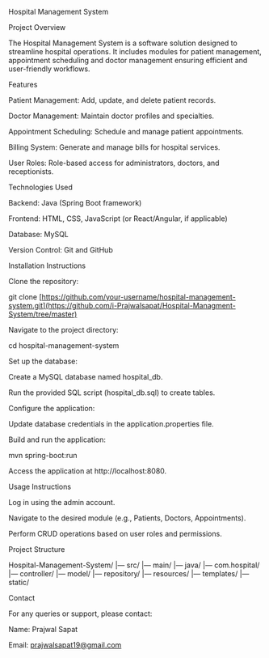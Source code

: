 Hospital Management System

Project Overview

The Hospital Management System is a software solution designed to streamline hospital operations. It includes modules for patient management, appointment scheduling and doctor management ensuring efficient and user-friendly workflows.

Features

Patient Management: Add, update, and delete patient records.

Doctor Management: Maintain doctor profiles and specialties.

Appointment Scheduling: Schedule and manage patient appointments.

Billing System: Generate and manage bills for hospital services.

User Roles: Role-based access for administrators, doctors, and receptionists.

Technologies Used

Backend: Java (Spring Boot framework)

Frontend: HTML, CSS, JavaScript (or React/Angular, if applicable)

Database: MySQL

Version Control: Git and GitHub

Installation Instructions

Clone the repository:

git clone [https://github.com/your-username/hospital-management-system.git](https://github.com/i-Prajwalsapat/Hospital-Managment-System/tree/master)

Navigate to the project directory:

cd hospital-management-system

Set up the database:

Create a MySQL database named hospital_db.

Run the provided SQL script (hospital_db.sql) to create tables.

Configure the application:

Update database credentials in the application.properties file.

Build and run the application:

mvn spring-boot:run

Access the application at http://localhost:8080.

Usage Instructions

Log in using the admin account.

Navigate to the desired module (e.g., Patients, Doctors, Appointments).

Perform CRUD operations based on user roles and permissions.

Project Structure

Hospital-Management-System/
|— src/
   |— main/
       |— java/
           |— com.hospital/
               |— controller/
               |— model/
               |— repository/
       |— resources/
           |— templates/
           |— static/

Contact

For any queries or support, please contact:

Name: Prajwal Sapat

Email: prajwalsapat19@gmail.com

